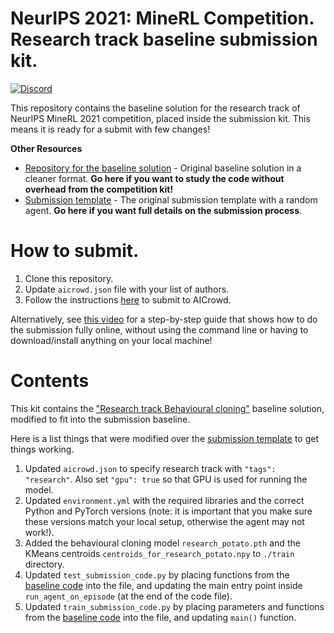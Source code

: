# NeurIPS 2021: MineRL Competition. Research track baseline submission kit.

[![Discord](https://img.shields.io/discord/565639094860775436.svg)](https://discord.gg/BT9uegr)

This repository contains the baseline solution for the research track of NeurIPS MineRL 2021 competition,
placed inside the submission kit. This means it is ready for a submit with few changes!

**Other Resources**
- [Repository for the baseline solution](https://github.com/KarolisRam/MineRL2021-Research-baselines) - Original baseline solution in a cleaner format. **Go here if you want to study the code without overhead from the competition kit!**
- [Submission template](https://github.com/minerllabs/competition_submission_template/) - The original submission template with a random agent. **Go here if you want full details on the submission process**.

# How to submit.

1. Clone this repository.
2. Update `aicrowd.json` file with your list of authors.
3. Follow the instructions [here](https://github.com/minerllabs/competition_submission_template/#how-to-submit) to submit to AICrowd.

Alternatively, see [this video](https://www.youtube.com/watch?v=0taVv6O7Vf0) for a step-by-step guide that shows how to do the submission fully online, without using the command line or having to download/install anything on your local machine!

# Contents

This kit contains the ["Research track Behavioural cloning"](https://github.com/KarolisRam/MineRL2021-Research-baselines/blob/main/standalone/Behavioural_cloning.py) baseline
solution, modified to fit into the submission baseline.

Here is a list things that were modified over the [submission template](https://github.com/minerllabs/competition_submission_template/) to get things working.

1) Updated `aicrowd.json` to specify research track with `"tags": "research"`. Also set `"gpu": true` so that GPU is used for running the model.
2) Updated `environment.yml` with the required libraries and the correct Python and PyTorch versions (note: it is important that you make sure these versions match your local setup, otherwise the agent may not work!).
3) Added the behavioural cloning model `research_potato.pth` and the KMeans centroids `centroids_for_research_potato.npy`  to `./train` directory.
4) Updated `test_submission_code.py` by placing functions from the [baseline code](https://github.com/KarolisRam/MineRL2021-Research-baselines/blob/main/standalone/Behavioural_cloning.py) into the file, and updating the main entry point inside `run_agent_on_episode` (at the end of the code file).
5) Updated `train_submission_code.py` by placing parameters and functions from the [baseline code](https://github.com/KarolisRam/MineRL2021-Research-baselines/blob/main/standalone/Behavioural_cloning.py) into the file, and updating `main()` function.
